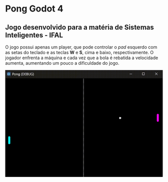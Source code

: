# Pong Godot 4

## Jogo desenvolvido para a matéria de Sistemas Inteligentes - IFAL

O jogo possui apenas um player, que pode controlar o *pad* esquerdo com as setas do teclado e as teclas **W** e **S**, cima e baixo, respectivamente. O jogador enfrenta a máquina e cada vez que a bola é rebatida a velocidade aumenta, aumentando um pouco a dificuldade do jogo.

![](https://github.com/hfb0/pong-godot-4/blob/main/pong-example.gif)
